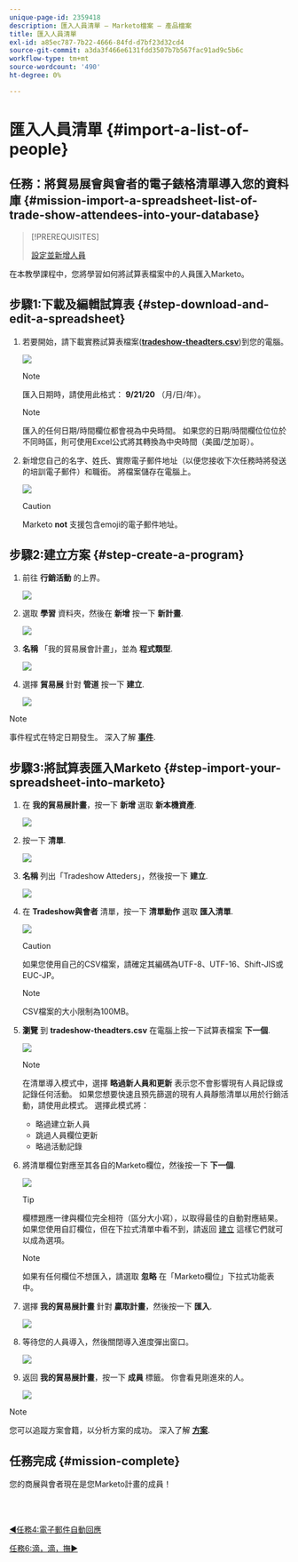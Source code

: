 ```yaml
---
unique-page-id: 2359418
description: 匯入人員清單 — Marketo檔案 — 產品檔案
title: 匯入人員清單
exl-id: a85ec787-7b22-4666-84fd-d7bf23d32cd4
source-git-commit: a3da3f466e6131fdd3507b7b567fac91ad9c5b6c
workflow-type: tm+mt
source-wordcount: '490'
ht-degree: 0%

---
```


# 匯入人員清單 {#import-a-list-of-people}

## 任務：將貿易展會與會者的電子錶格清單導入您的資料庫 {#mission-import-a-spreadsheet-list-of-trade-show-attendees-into-your-database}

>[!PREREQUISITES]
>
>[設定並新增人員](/help/marketo/getting-started/quick-wins/get-set-up-and-add-a-person.md)

在本教學課程中，您將學習如何將試算表檔案中的人員匯入Marketo。

## 步驟1:下載及編輯試算表 {#step-download-and-edit-a-spreadsheet}

1. 若要開始，請下載實務試算表檔案([**tradeshow-theadters.csv**](/help/marketo/getting-started/assets/tradeshow-attendees.csv))到您的電腦。

   ![](assets/image2014-9-24-12-3a5-3a0.png)

   >[!NOTE]
   >
   >匯入日期時，請使用此格式： **9/21/20** （月/日/年）。

   >[!NOTE]
   >
   >匯入的任何日期/時間欄位都會視為中央時間。 如果您的日期/時間欄位位位於不同時區，則可使用Excel公式將其轉換為中央時間（美國/芝加哥）。

1. 新增您自己的名字、姓氏、實際電子郵件地址（以便您接收下次任務時將發送的培訓電子郵件）和職銜。 將檔案儲存在電腦上。

   ![](assets/image2014-9-24-12-3a5-3a30.png)

   >[!CAUTION]
   >
   >Marketo **not** 支援包含emoji的電子郵件地址。

## 步驟2:建立方案 {#step-create-a-program}

1. 前往 **行銷活動** 的上界。

   ![](assets/ma-2.png)

1. 選取 **學習** 資料夾，然後在 **新增** 按一下 **新計畫**.

   ![](assets/image2014-9-24-12-3a21-3a13.png)

1. **名稱** 「我的貿易展會計畫」，並為 **程式類型**.

   ![](assets/image2014-9-24-12-3a21-3a25.png)

1. 選擇 **貿易展** 針對 **管道** 按一下 **建立**.

   ![](assets/image2014-9-24-12-3a21-3a39.png)

>[!NOTE]
>
>事件程式在特定日期發生。 深入了解 [**事件**](/help/marketo/product-docs/demand-generation/events/understanding-events/understanding-event-programs.md).

## 步驟3:將試算表匯入Marketo {#step-import-your-spreadsheet-into-marketo}

1. 在 **我的貿易展計畫**，按一下 **新增** 選取 **新本機資產**.

   ![](assets/seven-3.png)

1. 按一下 **清單**.

   ![](assets/image2014-9-24-12-3a22-3a56.png)

1. **名稱** 列出「Tradeshow Atteders」，然後按一下 **建立**.

   ![](assets/image2014-9-24-12-3a23-3a9.png)

1. 在 **Tradeshow與會者** 清單，按一下 **清單動作** 選取 **匯入清單**.

   ![](assets/ten-2.png)

   >[!CAUTION]
   >
   >如果您使用自己的CSV檔案，請確定其編碼為UTF-8、UTF-16、Shift-JIS或EUC-JP。

   >[!NOTE]
   >
   >CSV檔案的大小限制為100MB。

1. **瀏覽** 到 **tradeshow-theadters.csv** 在電腦上按一下試算表檔案 **下一個**.

   ![](assets/eleven-2.png)

   >[!NOTE]
   >
   >在清單導入模式中，選擇 **略過新人員和更新** 表示您不會影響現有人員記錄或記錄任何活動。 如果您想要快速且預先篩選的現有人員靜態清單以用於行銷活動，請使用此模式。 選擇此模式將：
   >
   > * 略過建立新人員
   > * 跳過人員欄位更新
   > * 略過活動記錄


1. 將清單欄位對應至其各自的Marketo欄位，然後按一下 **下一個**.

   ![](assets/image2014-9-24-12-3a24-3a49.png)

   >[!TIP]
   >
   >欄標題應一律與欄位完全相符（區分大小寫），以取得最佳的自動對應結果。 如果您使用自訂欄位，但在下拉式清單中看不到，請返回 [建立](/help/marketo/product-docs/administration/field-management/create-a-custom-field-in-marketo.md) 這樣它們就可以成為選項。

   >[!NOTE]
   >
   >如果有任何欄位不想匯入，請選取 **忽略** 在「Marketo欄位」下拉式功能表中。

1. 選擇 **我的貿易展計畫** 針對 **贏取計畫**，然後按一下 **匯入**.

   ![](assets/image2014-9-24-12-3a25-3a1.png)

1. 等待您的人員導入，然後關閉導入進度彈出窗口。

   ![](assets/image2014-9-24-12-3a25-3a13.png)

1. 返回 **我的貿易展計畫**，按一下 **成員** 標籤。 你會看見剛進來的人。

   ![](assets/fifteen-1.png)

>[!NOTE]
>
>您可以追蹤方案會籍，以分析方案的成功。 深入了解 [**方案**](/help/marketo/product-docs/core-marketo-concepts/programs/creating-programs/understanding-programs.md).

## 任務完成 {#mission-complete}

您的商展與會者現在是您Marketo計畫的成員！

<br> 

[◄任務4:電子郵件自動回應](/help/marketo/getting-started/quick-wins/email-auto-response.md)

[任務6:滴，滴，撫►](/help/marketo/getting-started/quick-wins/drip-drip-nurture.md)
